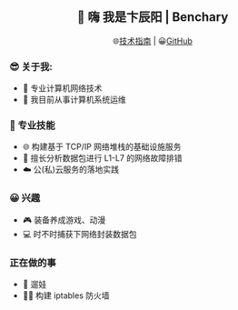 <h2 align="center">👋 嗨 我是卞辰阳 | Benchary</h2>
<p align="center">
  🌐<a href="https://kaokit.com/">技术指南</a> | 
  😀<a href="https://github.com/Benchary">GitHub</a> 
</p>
  
<!--
**beercrab/beercrab** is a ✨ _special_ ✨ repository because its `README.md` (this file) appears on your GitHub profile.
-->

### 😎 关于我:

- 🔭 专业计算机网络技术
- 💼 我目前从事计算机系统运维

### 🧰 专业技能

- 🌐 构建基于 TCP/IP 网络堆栈的基础设施服务
- 🔎 擅长分析数据包进行 L1-L7 的网络故障排错
- ☁️ 公(私)云服务的落地实践

### 😀 兴趣

- 🎮 装备养成游戏、动漫
- 💻 时不时捕获下网络封装数据包

### 正在做的事
- 👶 遛娃
- 👨‍💻 构建 iptables 防火墙






















